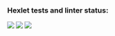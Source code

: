 <h3>Hexlet tests and linter status:</h3>
<a href="https://github.com/julimalinna/frontend-project-lvl2/workflows/hexlet-check/badge.svg"><img src="https://github.com/julimalinna/frontend-project-lvl2/actions"/></a>
<a href="https://codeclimate.com/github/julimalinna/frontend-project-lvl2/maintainability"><img src="https://api.codeclimate.com/v1/badges/8d839df86647deab7290/maintainability" /></a>
<a href="https://github.com/julimalinna/frontend-project-lvl2/workflows/Super-Linter/badge.svg"><img src="https://github.com/julimalinna/frontend-project-lvl2/actions"/></a>
